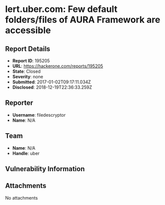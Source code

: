 # lert.uber.com: Few default folders/files of AURA Framework are accessible

## Report Details
- **Report ID**: 195205
- **URL**: https://hackerone.com/reports/195205
- **State**: Closed
- **Severity**: none
- **Submitted**: 2017-01-02T09:17:11.034Z
- **Disclosed**: 2018-12-19T22:36:33.259Z

## Reporter
- **Username**: filedescryptor
- **Name**: N/A

## Team
- **Name**: N/A
- **Handle**: uber

## Vulnerability Information


## Attachments
No attachments
